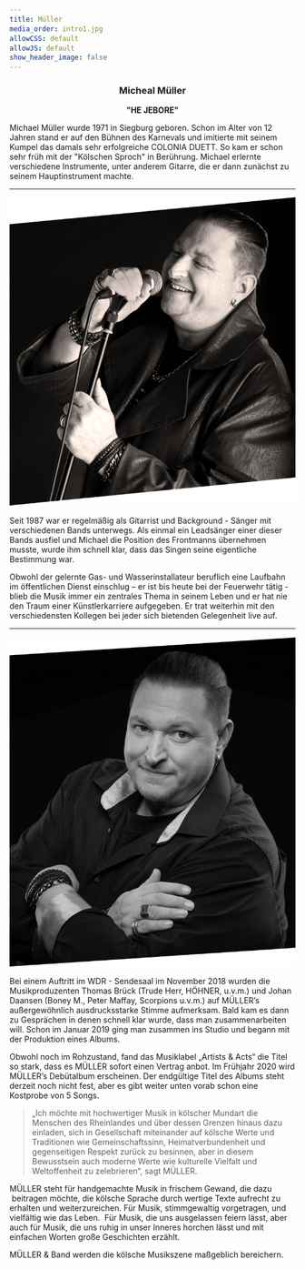 ```yaml
---
title: Müller
media_order: intro1.jpg
allowCSS: default
allowJS: default
show_header_image: false
---
```


<div style="text-align: center">
<h3 class="in-text">Micheal Müller</h3>
<b>"HE JEBORE"</b>
</div>

Michael Müller wurde 1971 in Siegburg geboren. Schon im Alter von 12 Jahren stand er auf den Bühnen des Karnevals und imitierte mit seinem Kumpel das damals sehr erfolgreiche COLONIA DUETT. So kam er  schon sehr früh mit der "Kölschen Sproch" in Berührung.
Michael erlernte verschiedene Instrumente, unter anderem Gitarre, die er dann zunächst zu seinem Hauptinstrument machte. 

<hr />

![](intro1.png?classes=text-image-left)

Seit 1987 war er regelmäßig als Gitarrist und Background - Sänger mit verschiedenen Bands unterwegs. Als einmal ein Leadsänger einer dieser Bands ausfiel und Michael die Position des Frontmanns übernehmen musste, wurde ihm schnell klar, dass das Singen seine eigentliche Bestimmung war.  

Obwohl der gelernte Gas- und Wasserinstallateur beruflich eine  Laufbahn im öffentlichen Dienst einschlug – er ist bis heute bei der Feuerwehr tätig - blieb die Musik immer ein zentrales Thema in seinem Leben und er hat nie den Traum einer Künstlerkarriere aufgegeben. Er trat weiterhin mit den verschiedensten Kollegen bei jeder sich bietenden Gelegenheit live auf.

<div style="clear: both"></div>
<hr />

![](intro2.png?classes=text-image-right)

Bei einem Auftritt im WDR - Sendesaal im November 2018 wurden die Musikproduzenten Thomas Brück (Trude Herr, HÖHNER, u.v.m.) und Johan Daansen (Boney M., Peter Maffay, Scorpions u.v.m.) auf MÜLLER’s  außergewöhnlich ausdrucksstarke Stimme aufmerksam. Bald kam es dann zu Gesprächen in denen schnell klar wurde, dass man zusammenarbeiten will. Schon im Januar 2019  ging man zusammen ins Studio und begann mit der Produktion eines Albums. 

Obwohl noch im Rohzustand, fand das Musiklabel „Artists & Acts“ die Titel so stark, dass es MÜLLER sofort einen Vertrag anbot.
Im Frühjahr 2020 wird MÜLLER’s Debütalbum  erscheinen. Der endgültige Titel des Albums steht derzeit noch nicht fest, aber es gibt weiter unten vorab schon eine Kostprobe von 5 Songs.

<div style="clear: both"></div>

<blockquote>„Ich möchte mit hochwertiger Musik in kölscher Mundart die Menschen des Rheinlandes und über dessen Grenzen hinaus  dazu einladen, sich in Gesellschaft miteinander auf kölsche Werte und Traditionen wie Gemeinschaftssinn, Heimatverbundenheit und gegenseitigen Respekt zurück zu besinnen, aber in diesem Bewusstsein auch moderne Werte wie kulturelle Vielfalt und Weltoffenheit zu zelebrieren“, sagt MÜLLER.</blockquote>

MÜLLER steht für handgemachte Musik in frischem Gewand, die dazu  beitragen möchte, die kölsche Sprache durch wertige Texte aufrecht zu erhalten und weiterzureichen. Für Musik, stimmgewaltig vorgetragen, und vielfältig wie das Leben. 
Für Musik, die uns ausgelassen feiern lässt, aber auch für Musik, die uns ruhig in unser Inneres horchen lässt und mit einfachen Worten große Geschichten erzählt.

MÜLLER & Band werden  die kölsche Musikszene maßgeblich bereichern.
